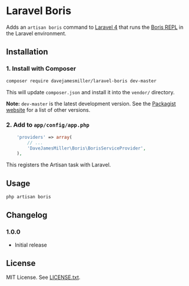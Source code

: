 # Laravel Boris

Adds an `artisan boris` command to [Laravel 4][1] that runs the [Boris REPL][2]
in the Laravel environment.

## Installation

### 1. Install with Composer
```bash
composer require davejamesmiller/laravel-boris dev-master
```

This will update `composer.json` and install it into the `vendor/` directory.

**Note:** `dev-master` is the latest development version.
See the [Packagist website][3] for a list of other versions.

### 2. Add to `app/config/app.php`
```php
    'providers' => array(
        // ...
        'DaveJamesMiller\Boris\BorisServiceProvider',
    ),
```

This registers the Artisan task with Laravel.

## Usage
```bash
php artisan boris
```

## Changelog
### 1.0.0
* Initial release

## License
MIT License. See [LICENSE.txt][4].

[1]: http://four.laravel.com/
[2]: https://github.com/d11wtq/boris
[3]: https://packagist.org/packages/davejamesmiller/laravel-aliases
[4]: LICENSE.txt
